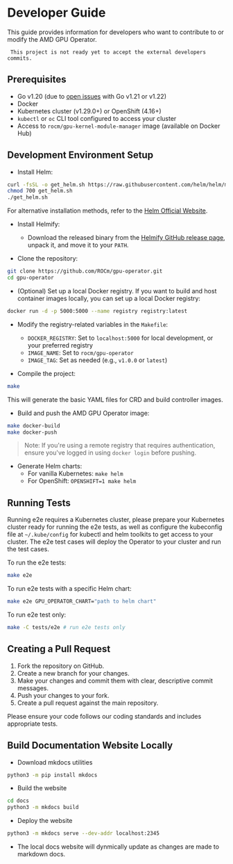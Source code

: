 # Developer Guide

This guide provides information for developers who want to contribute to or modify the AMD GPU Operator.

```{warning}
 This project is not ready yet to accept the external developers commits.
```

## Prerequisites

- Go v1.20 (due to [open issues](https://github.com/golang/go/issues/65637) with Go v1.21 or v1.22)
- Docker
- Kubernetes cluster (v1.29.0+) or OpenShift (4.16+)
- `kubectl` or `oc` CLI tool configured to access your cluster
- Access to `rocm/gpu-kernel-module-manager` image (available on Docker Hub)

## Development Environment Setup

- Install Helm:

```bash
curl -fsSL -o get_helm.sh https://raw.githubusercontent.com/helm/helm/main/scripts/get-helm-3
chmod 700 get_helm.sh
./get_helm.sh
```

For alternative installation methods, refer to the [Helm Official Website](https://helm.sh/docs/intro/install/).

- Install Helmify:
  - Download the released binary from the [Helmify GitHub release page](https://github.com/arttor/helmify/releases/tag/v0.4.13), unpack it, and move it to your `PATH`.

- Clone the repository:

```bash
git clone https://github.com/ROCm/gpu-operator.git
cd gpu-operator
```

- (Optional) Set up a local Docker registry. If you want to build and host container images locally, you can set up a local Docker registry:

```bash
docker run -d -p 5000:5000 --name registry registry:latest
```

- Modify the registry-related variables in the `Makefile`:
  - `DOCKER_REGISTRY`: Set to `localhost:5000` for local development, or your preferred registry
  - `IMAGE_NAME`: Set to `rocm/gpu-operator`
  - `IMAGE_TAG`: Set as needed (e.g., `v1.0.0` or `latest`)

- Compile the project:

 ```bash
 make
 ```

This will generate the basic YAML files for CRD and build controller images.

- Build and push the AMD GPU Operator image:

```bash
make docker-build
make docker-push
```

> Note: If you're using a remote registry that requires authentication, ensure you've logged in using `docker login` before pushing.

- Generate Helm charts:
  - For vanilla Kubernetes: `make helm`
  - For OpenShift: `OPENSHIFT=1 make helm`

## Running Tests

Running e2e requires a Kubernetes cluster, please prepare your Kubernetes cluster ready for running the e2e tests, as well as configure the kubeconfig file at ```~/.kube/config``` for kubectl and helm toolkits to get access to your cluster. The e2e test cases will deploy the Operator to your cluster and run the test cases.

To run the e2e tests:

```bash
make e2e
```

To run e2e tests with a specific Helm chart:

```bash
make e2e GPU_OPERATOR_CHART="path to helm chart"
```

To run e2e test only:

```bash
make -C tests/e2e # run e2e tests only
```

## Creating a Pull Request

1. Fork the repository on GitHub.
2. Create a new branch for your changes.
3. Make your changes and commit them with clear, descriptive commit messages.
4. Push your changes to your fork.
5. Create a pull request against the main repository.

Please ensure your code follows our coding standards and includes appropriate tests.

## Build Documentation Website Locally

- Download mkdocs utilities

```bash
python3 -m pip install mkdocs
```

- Build the website

```bash
cd docs
python3 -m mkdocs build
```

- Deploy the website

```bash
python3 -m mkdocs serve --dev-addr localhost:2345
```

- The local docs website will dynmically update as changes are made to markdown docs.
